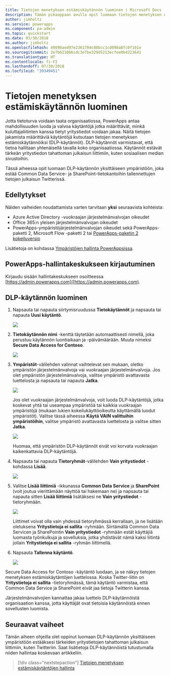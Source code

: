 ```yaml
---
title: Tietojen menetyksen estämiskäytännön luominen | Microsoft Docs
description: Tämän pikaoppaan avulla opit luomaan tietojen menetyksen estämiskäytännön PowerAppsissa
author: jimholtz
ms.service: powerapps
ms.component: pa-admin
ms.topic: quickstart
ms.date: 03/30/2018
ms.author: jimholtz
ms.openlocfilehash: 49898aed97e2361704c88bcc1cd098a8fc0f101e
ms.sourcegitcommit: 2e7b621066cdc3e7be329d5213ecfee0b4223641
ms.translationtype: HT
ms.contentlocale: fi-FI
ms.lasthandoff: 07/30/2018
ms.locfileid: "39349451"
---
```

# <a name="create-a-data-loss-prevention-dlp-policy"></a>Tietojen menetyksen estämiskäytännön luominen
Jotta tietoturva voidaan taata organisaatiossa, PowerApps antaa mahdollisuuden luoda ja valvoa käytäntöjä jotka määrittävät, minkä kuluttajaliitinten kanssa tietyt yritystiedot voidaan jakaa. Näitä tietojen jakamista määrittäviä käytäntöjä kutsutaan tietojen menetyksen estämiskäytännöiksi (DLP-käytännöt). DLP-käytännöt varmistavat, että tietoa hallitaan yhtenäisellä tavalla koko organisaatiossa. Käytännöt estävät tärkeän yritystiedon tahattoman julkaisun liittimiin, kuten sosiaalisen median sivustoihin.

Tässä aiheessa opit luomaan DLP-käytännön yksittäiseen ympäristöön, joka estää Common Data Service- ja SharePoint-tietokantoihin tallennettujen tietojen julkaisun Twitterissä.

## <a name="prerequisites"></a>Edellytykset
Näiden vaiheiden noudattamista varten tarvitaan **yksi** seuraavista kohteista:
* Azure Active Directory -vuokraajan järjestelmänvalvojan oikeudet
* Office 365:n yleisen järjestelmänvalvojan oikeudet
* PowerApps-ympäristöjärjestelmänvalvojan oikeudet sekä PowerApps-paketti 2, Microsoft Flow -paketti 2 tai [PowerApps-paketin 2 kokeiluversio](https://web.powerapps.com/signup?redirect=marketing&email=)

Lisätietoja on kohdassa [Ympäristöjen hallinta PowerAppsissa](environments-administration.md).

## <a name="sign-in-to-the-powerapps-admin-center"></a>PowerApps-hallintakeskukseen kirjautuminen
Kirjaudu sisään hallintakeskukseen osoitteessa [https://admin.powerapps.com]([https://admin.powerapps.com).

## <a name="create-a-dlp-policy"></a>DLP-käytännön luominen
1. Napsauta tai napauta siirtymisruudussa **Tietokäytännöt** ja napsauta tai napauta **Uusi käytäntö**.

    ![](./media/create-dlp-policy/new-data-policy.png)
2. **Tietokäytännön nimi** -kenttä täytetään automaattisesti nimellä, joka perustuu käytännön luontiaikaan ja -päivämäärään. Muuta nimeksi **Secure Data Access for Contoso**.

    ![](./media/create-dlp-policy/policy-name.png)
3. **Ympäristöt**-välilehden valinnat vaihtelevat sen mukaan, oletko ympäristön järjestelmänvalvoja vai vuokraajan järjestelmänvalvoja. Jos olet ympäristön järjestelmänvalvoja, valitse ympäristö avattavasta luettelosta ja napsauta tai napauta **Jatka**.

    ![](./media/create-dlp-policy/select-environment.png)

    Jos olet vuokraajan järjestelmänvalvoja, voit luoda DLP-käytäntöjä, jotka koskevat yhtä tai useampaa ympäristöä tai kaikkia vuokraajan ympäristöjä (mukaan lukien kokeilukäyttöoikeutta käyttämällä luodut ympäristöt). Valitse tässä aiheessa **Käytä VAIN valittuihin ympäristöihin**, valitse ympäristö avattavasta luettelosta ja valitse sitten **Jatka**.

    ![](./media/create-dlp-policy/select-environment-tenant.png)

    Huomaa, että ympäristön DLP-käytännöt eivät voi korvata vuokraajan kaikenkattavia DLP-käytäntöjä.
4. Napsauta tai napauta **Tietoryhmät**-välilehden **Vain yritystiedot** -kohdassa **Lisää**.

    ![](./media/create-dlp-policy/data-groups.png)
5. Valitse **Lisää liittimiä** -ikkunassa **Common Data Service** ja **SharePoint** (voit joutua vierittämään näyttöä tai hakemaan ne) ja napsauta tai napauta sitten **Lisää liittimiä** lisätäksesi ne **Vain yritystiedot** -tietoryhmään.

    ![](./media/create-dlp-policy/add-connectors.png)

    Liittimet voivat olla vain yhdessä tietoryhmässä kerrallaan, ja ne lisätään oletuksena **Yritystietoja ei sallita** -ryhmään. Siirtämällä Common Data Servicen ja SharePointin **Vain yritystiedot** -ryhmään estät käyttäjiä luomasta työnkulkuja ja sovelluksia, jotka yhdistävät nämä kaksi liitintä jollain **Yritystietoja ei sallita** -ryhmän liittimellä.

6. Napsauta **Tallenna käytäntö**.

    ![](./media/create-dlp-policy/save-policy.png)

Secure Data Access for Contoso -käytäntö luodaan, ja se näkyy tietojen menetyksen estämiskäytäntöjen luettelossa. Koska Twitter-liitin on **Yritystietoja ei sallita** -tietoryhmässä, tämä käytäntö varmistaa, että Common Data Service ja SharePoint eivät jaa tietoja Twitterin kanssa.

Järjestelmänvalvojien kannattaa jakaa luettelo DLP-käytännöistä organisaation kanssa, jotta käyttäjät ovat tietoisia käytännöistä ennen sovellusten luomista.

## <a name="next-steps"></a>Seuraavat vaiheet
Tämän aiheen ohjeilla olet oppinut luomaan DLP-käytännön yksittäiseen ympäristöön estääksesi tärkeiden yritystietojen tahattoman julkaisun liittimiin, kuten Twitteriin. Saat lisätietoja DLP-käytännöistä tutustumalla niiden hallintaa koskevaan artikkeliin.

> [!div class="nextstepaction"]
> [Tietojen menetyksen estämiskäytäntöjen hallinta](prevent-data-loss.md)
